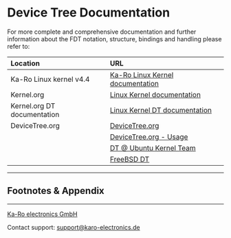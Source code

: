 # Device Tree Documentation

For more complete and comprehensive documentation and further information about
the FDT notation, structure, bindings and handling please refer to:

| Location | URL |
|:-----------------------------|:----------------------------------------------|
| Ka-Ro Linux kernel v4.4      | [Ka-Ro Linux Kernel documentation](https://github.com/karo-electronics/karo-tx-linux/tree/karo-tx6-mainline/Documentation/devicetree) |
| Kernel.org                   | [Linux Kernel documentation](https://www.kernel.org/doc/)  |
| Kernel.org DT documentation  | [Linux Kernel DT documentation](https://www.kernel.org/doc/Documentation/devicetree/) |
| DeviceTree.org               | [DeviceTree.org](http://devicetree.org/Main_Page) |
|                              | [DeviceTree.org - Usage](http://devicetree.org/Device_Tree_Usage) |
|                              | [DT @ Ubuntu Kernel Team](https://wiki.ubuntu.com/KernelTeam/ARMDeviceTrees) |
|                              | [FreeBSD DT](http://wiki.freebsd.org/FlattenedDeviceTree) |

---
## Footnotes & Appendix

---
[Ka-Ro electronics GmbH](http://www.karo-electronics.de)

Contact support: support@karo-electronics.de
